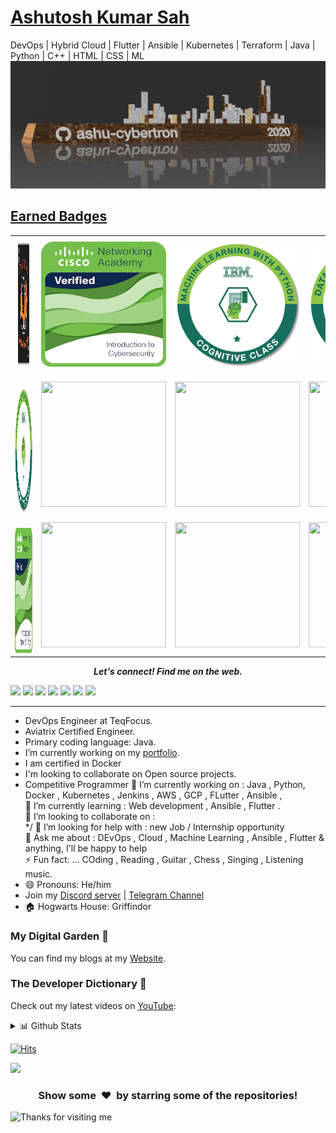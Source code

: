# [Ashutosh Kumar Sah](https://ashu-cybertron.github.io)
 DevOps | Hybrid Cloud | Flutter | Ansible | Kubernetes | Terraform | Java | Python | C++ | HTML | CSS | ML 
 <img src="https://github.com/ashu-cybertron/ashu-cybertron/blob/main/github-skyline.jpg"/>
 
 ## [Earned Badges](https://www.qwiklabs.com/public_profiles/a9509ee2-4bc1-4a29-802d-cb18e02a2d36)
 <table>
 <tr>
     <td>
       <img height="215" width="250" src="https://github.com/ashu-cybertron/ashu-cybertron/blob/main/aviatrix-certified-engineer-multi-cloud-network-associate%20(3).png"/>
    </td>
    <td>
        <img height="200" width="200" src="https://github.com/ashu-cybertron/ashu-cybertron/blob/main/introduction-to-cybersecurity.png"/>
    </td>
    <td>
      <img height="200" width="200" src="https://github.com/ashu-cybertron/ashu-cybertron/blob/main/machine-learning-with-python-level-1.png"/>
    </td>
    <td>
      <img height="200" width="200" src="https://github.com/ashu-cybertron/ashu-cybertron/blob/main/data-science-foundations-level-1.png"/>
    </td>
 </tr>
 <tr>
    <td>&emsp;&emsp;
      <img height="200" width="200" src="https://github.com/ashu-cybertron/ashu-cybertron/blob/main/python-for-data-science.png"/>
    </td>
    <td>
      <img height="200" width="200" src="https://cdn.qwiklabs.com/t0mAYb9dBpyuPWwHBFQSo2aYPkq3SwYA3%2FaR51UWM94%3D"/>
    </td>
  <td>
      <img height="200" width="200" src="https://cdn.qwiklabs.com/PU2aesDs1f6vq2e%2FgSWvkIn%2Bq8i3yQYu3CTj3S9pjKI%3D"/>
    </td>
    <td>
      <img height="200" width="200"" src="https://cdn.qwiklabs.com/81BP4Qgr%2Br7CQ%2BsKsLCyFO2SRnbWSpE40gBfjP%2BelYk%3D"/>
    </td>
 </tr>
 <tr>
    <td>&emsp;&emsp;
      <img height="200" width="200"" src="https://github.com/ashu-cybertron/ashu-cybertron/blob/main/introduction-to-iot.png"/>
    </td>
    <td>
      <img height="200" width="200" src="https://cdn.qwiklabs.com/Ry5LS6MVOIz7HfXIfPPajYsPjV7hlCEIXAwcccFGh%2F8%3D"/>
    </td>
    <td>
      <img height="200" width="200" src="https://cdn.qwiklabs.com/oJ68YJxOAkrezBSWMLSdZpIYgr5Cu5mztWuM1n5in%2Fs%3D"/>
    </td>
    <td>
      <img height="200" width="200" src="https://cdn.qwiklabs.com/xZavqH5WyvMvnACHEpB9r%2FV9qg7J4LHuCY4ckYBQBLQ%3D"/>
    </td>
 
 </tr>
</table>


<p align="center">
  <b><i>Let's connect! Find me on the web.</i></b>

[<img height="30" src="https://img.shields.io/badge/twitter-%231DA1F2.svg?&style=for-the-badge&logo=twitter&logoColor=white" />][twitter]
[<img height="30" src = "https://img.shields.io/badge/Youtube-%23E4405F.svg?&style=for-the-badge&logo=Youtube&logoColor=white">][Youtube] 
[<img height="30" src="https://img.shields.io/badge/Hashnode-%230077B5.svg?&style=for-the-badge&logo=Hashnode&logoColor=white" />][Hashnode]
[<img height="30" src = "https://img.shields.io/badge/gmail-c14438?&style=for-the-badge&logo=gmail&logoColor=white">][gmail] 
[<img height="30" src="https://img.shields.io/badge/linkedin-blue.svg?&style=for-the-badge&logo=linkedin&logoColor=white" />][LinkedIn]
[<img height="30" src="https://img.shields.io/badge/-Medium-000000.svg?&style=for-the-badge&logo=Medium&logoColor=white" />][Medium]
[<img height="30" src = "https://img.shields.io/badge/Facebook-036be4.svg?&style=for-the-badge&logo=facebook&logoColor=white">][Facebook]
<br />
<hr />


* DevOps Engineer at TeqFocus.
* Aviatrix Certified Engineer.
* Primary coding language: Java.
* I’m currently working on my [portfolio](https://ashutoshk.vision).
* I am certified in Docker
* I'm looking to collaborate on Open source projects.
* Competitive Programmer 
🔭 I’m currently working on : Java , Python, Docker , Kubernetes , Jenkins , AWS , GCP , FLutter , Ansible ,  <br>
🌱 I’m currently learning :  Web development , Ansible , Flutter .<br>
👯 I’m looking to collaborate on : <br>*/
🤔 I’m looking for help with : new Job / Internship opportunity<br>
💬 Ask me about : DEvOps , Cloud , Machine Learning ,  Ansible  , Flutter & anything, I'll be happy to help<br>
⚡ Fun fact: ... COding , Reading , Guitar , Chess , Singing , Listening music.<br>
* 😄 Pronouns: He/him
* Join my [Discord server](https://discord.gg/KAcCCUXqTY) | [Telegram Channel](https://t.me/techsfortalk)
* 🏠 Hogwarts House: Griffindor



### My Digital Garden 🌱
You can find my blogs at my [Website](https://techsfortalk.me).


### The Developer Dictionary 🌱
Check out my latest videos on [YouTube](https://www.youtube.com/channel/UCkhTgPXFcuUbbMzEjhQSFXg):


 <details>
<summary>📊 Github Stats</summary>

<p align="center"> <img src="https://github-readme-stats.vercel.app/api?username=ashu-cybertron&show_icons=true&theme=gotham" alt="Ashutosh Kumar Sah | Stats" />

</details>


[![Hits](https://hits.seeyoufarm.com/api/count/incr/badge.svg?url=https%3A%2F%2Fgithub.com%2Fashu-cybertron%2Fashu-cybertron&count_bg=%2379C83D&title_bg=%23555555&icon=github.svg&icon_color=%23E7E7E7&title=visit&edge_flat=false)](https://hits.seeyoufarm.com)

<a href="https://hits.seeyoufarm.com"><img src="https://hits.seeyoufarm.com/api/count/incr/badge.svg?url=https%3A%2F%2Fgithub.com%2Fashu-cybertron%2Fashu-cybertron&count_bg=%2379C83D&title_bg=%23555555&icon=github.svg&icon_color=%23E7E7E7&title=visit&edge_flat=false"/></a>
 
 
 

 
<h3 align="center">Show some &nbsp;❤️&nbsp; by starring some of the repositories!</h3>
<img height="120" alt="Thanks for visiting me" width="100%" src="https://raw.githubusercontent.com/BrunnerLivio/brunnerlivio/master/images/marquee.svg" />

[twitter]: https://twitter.com/Ashutoshanand01
[youtube]: https://www.youtube.com/channel/UCkhTgPXFcuUbbMzEjhQSFXg
[Hashnode]: https://hashnode.com/@ashutoshk
[gmail]: https://gmail.com
[linkedin]: https://www.linkedin.com/in/ashutosh_k1/
[Medium]: https://ashutosh-k.medium.com/
[Facebook]: https://www.facebook.com/ashutosh.kumarsah.3344/
